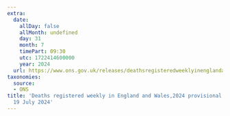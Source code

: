 ```yaml
---
extra:
  date:
    allDay: false
    allMonth: undefined
    day: 31
    month: 7
    timePart: 09:30
    utc: 1722414600000
    year: 2024
  url: https://www.ons.gov.uk/releases/deathsregisteredweeklyinenglandandwales2024provisionalweekending19july
taxonomies:
  source:
  - ONS
title: 'Deaths registered weekly in England and Wales,2024 provisional: week ending
  19 July 2024'
---
```


